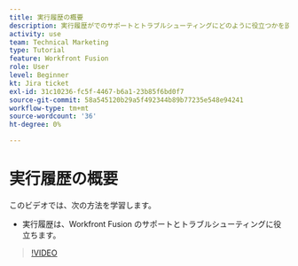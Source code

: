 ```yaml
---
title: 実行履歴の概要
description: 実行履歴がでのサポートとトラブルシューティングにどのように役立つかを説明します。 [!DNL Adobe Workfront Fusion].
activity: use
team: Technical Marketing
type: Tutorial
feature: Workfront Fusion
role: User
level: Beginner
kt: Jira ticket
exl-id: 31c10236-fc5f-4467-b6a1-23b85f6bd0f7
source-git-commit: 58a545120b29a5f492344b89b77235e548e94241
workflow-type: tm+mt
source-wordcount: '36'
ht-degree: 0%

---
```


# 実行履歴の概要

このビデオでは、次の方法を学習します。

* 実行履歴は、Workfront Fusion のサポートとトラブルシューティングに役立ちます。

>[!VIDEO](https://video.tv.adobe.com/v/335282/?quality=12)
